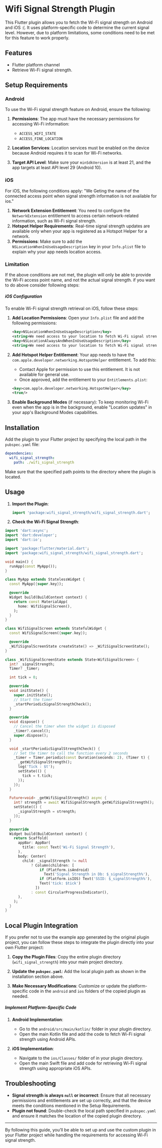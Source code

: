 # Wifi Signal Strength Plugin

This Flutter plugin allows you to fetch the Wi-Fi signal strength on Android and iOS :(. It uses platform-specific code to determine the current signal level. However, due to platform limitations, some conditions need to be met for this feature to work properly.

## Features

- Flutter platform channel
- Retrieve Wi-Fi signal strength.

## Setup Requirements

### Android

To use the Wi-Fi signal strength feature on Android, ensure the following:

1. **Permissions**: The app must have the necessary permissions for accessing Wi-Fi information:
   - `ACCESS_WIFI_STATE`
   - `ACCESS_FINE_LOCATION`
2. **Location Services**: Location services must be enabled on the device because Android requires it to scan for Wi-Fi networks.

3. **Target API Level**: Make sure your `minSdkVersion` is at least 21, and the app targets at least API level 29 (Android 10).

### iOS

For iOS, the following conditions apply:
"We Geting the name of the connected access point when signal strength information is not available for ios."

1. **Network Extension Entitlement**: You need to configure the `NetworkExtension` entitlement to access certain network-related information, such as Wi-Fi signal strength.
2. **Hotspot Helper Requirements**: Real-time signal strength updates are available only when your app is registered as a Hotspot Helper for a network.
3. **Permissions**: Make sure to add the `NSLocationWhenInUseUsageDescription` key in your `Info.plist` file to explain why your app needs location access.

### Limitation

If the above conditions are not met, the plugin will only be able to provide the Wi-Fi access point name, and not the actual signal strength. if you want to do above consider following steps:

##### iOS Configuration

To enable Wi-Fi signal strength retrieval on iOS, follow these steps:

1. **Add Location Permissions**: Open your `Info.plist` file and add the following permissions:

   ```xml
   <key>NSLocationWhenInUseUsageDescription</key>
   <string>We need access to your location to fetch Wi-Fi signal strength.</string>
   <key>NSLocationAlwaysAndWhenInUseUsageDescription</key>
   <string>We need access to your location to fetch Wi-Fi signal strength.</string>
   ```

2. **Add Hotspot Helper Entitlement**: Your app needs to have the `com.apple.developer.networking.HotspotHelper` entitlement. To add this:

   - Contact Apple for permission to use this entitlement. It is not available for general use.
   - Once approved, add the entitlement to your `Entitlements.plist`:

   ```xml
   <key>com.apple.developer.networking.HotspotHelper</key>
   <true/>
   ```

3. **Enable Background Modes** (if necessary): To keep monitoring Wi-Fi even when the app is in the background, enable "Location updates" in your app's Background Modes capabilities.

## Installation

Add the plugin to your Flutter project by specifying the local path in the `pubspec.yaml` file:

```yaml
dependencies:
  wifi_signal_strength:
    path: ./wifi_signal_strength
```

Make sure that the specified path points to the directory where the plugin is located.

## Usage

1. **Import the Plugin**:

   ```dart
   import 'package:wifi_signal_strength/wifi_signal_strength.dart';
   ```

2. **Check the Wi-Fi Signal Strength**:

```dart
import 'dart:async';
import 'dart:developer';
import 'dart:io';

import 'package:flutter/material.dart';
import 'package:wifi_signal_strength/wifi_signal_strength.dart';

void main() {
  runApp(const MyApp());
}

class MyApp extends StatelessWidget {
  const MyApp({super.key});

  @override
  Widget build(BuildContext context) {
    return const MaterialApp(
      home: WifiSignalScreen(),
    );
  }
}

class WifiSignalScreen extends StatefulWidget {
  const WifiSignalScreen({super.key});

  @override
  _WifiSignalScreenState createState() => _WifiSignalScreenState();
}

class _WifiSignalScreenState extends State<WifiSignalScreen> {
  int? _signalStrength;
  Timer? _timer;

  int tick = 0;

  @override
  void initState() {
    super.initState();
    // Start the timer
    _startPeriodicSignalStrengthCheck();
  }

  @override
  void dispose() {
    // Cancel the timer when the widget is disposed
    _timer?.cancel();
    super.dispose();
  }

  void _startPeriodicSignalStrengthCheck() {
    // Set the timer to call the function every 2 seconds
    _timer = Timer.periodic(const Duration(seconds: 2), (Timer t) {
      _getWifiSignalStrength();
      log('Tick : $t');
      setState(() {
        tick = t.tick;
      });
    });
  }

  Future<void> _getWifiSignalStrength() async {
    int? strength = await WifiSignalStrength.getWifiSignalStrength();
    setState(() {
      _signalStrength = strength;
    });
  }

  @override
  Widget build(BuildContext context) {
    return Scaffold(
      appBar: AppBar(
        title: const Text('Wi-Fi Signal Strength'),
      ),
      body: Center(
        child: _signalStrength != null
            ? Column(children: [
                if (Platform.isAndroid)
                  Text('Signal Strength in Db: $_signalStrength%'),
                if (Platform.isIOS) Text('SSID: $_signalStrength%'),
                Text('tick: $tick')
              ])
            : const CircularProgressIndicator(),
      ),
    );
  }
}
```

## Local Plugin Integration

If you prefer not to use the example app generated by the original plugin project, you can follow these steps to integrate the plugin directly into your own Flutter project:

1. **Copy the Plugin Files**: Copy the entire plugin directory (`wifi_signal_strength`) into your main project directory.

2. **Update the `pubspec.yaml`**: Add the local plugin path as shown in the installation section above.

3. **Make Necessary Modifications**: Customize or update the platform-specific code in the `android` and `ios` folders of the copied plugin as needed.

##### Implement Platform-Specific Code

1. **Android Implementation**:

   - Go to the `android/src/main/kotlin/` folder in your plugin directory.
   - Open the main Kotlin file and add the code to fetch Wi-Fi signal strength using Android APIs.

2. **iOS Implementation**:
   - Navigate to the `ios/Classes/` folder of in your plugin directory.
   - Open the main Swift file and add code for retrieving Wi-Fi signal strength using appropriate iOS APIs.

## Troubleshooting

- **Signal strength is always `null` or incorrect**: Ensure that all necessary permissions and entitlements are set up correctly, and that the device meets the conditions mentioned in the Setup Requirements.
- **Plugin not found**: Double-check the local path specified in `pubspec.yaml` and ensure it matches the location of the copied plugin directory.

---

By following this guide, you’ll be able to set up and use the custom plugin in your Flutter project while handling the requirements for accessing Wi-Fi signal strength.
